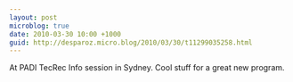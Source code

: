 ```yaml
---
layout: post
microblog: true
date: 2010-03-30 10:00 +1000
guid: http://desparoz.micro.blog/2010/03/30/t11299035258.html
---
```

At PADI TecRec Info session in Sydney. Cool stuff for a great new program.
